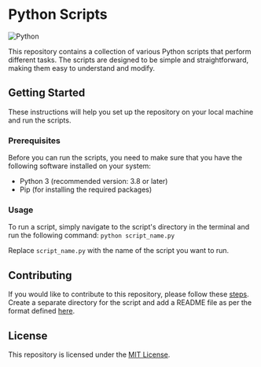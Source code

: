 # Python Scripts

![Python](https://img.shields.io/badge/Python-3-blue)

This repository contains a collection of various Python scripts that perform different tasks. The scripts are designed to be simple and straightforward, making them easy to understand and modify.

## Getting Started

These instructions will help you set up the repository on your local machine and run the scripts.

### Prerequisites

Before you can run the scripts, you need to make sure that you have the following software installed on your system:

- Python 3 (recommended version: 3.8 or later)
- Pip (for installing the required packages)

### Usage

To run a script, simply navigate to the script's directory in the terminal and run the following command:
`python script_name.py`

Replace `script_name.py` with the name of the script you want to run.

## Contributing

If you would like to contribute to this repository, please follow these [steps](CONTRIBUTING.md).
Create a separate directory for the script and add a README file as per the format defined [here](SCRIPT_README.md).

## License

This repository is licensed under the [MIT License](LICENSE).
